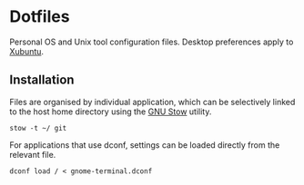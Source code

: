 # Dotfiles

Personal OS and Unix tool configuration files. Desktop preferences apply to [Xubuntu](http://xubuntu.org/).

## Installation

Files are organised by individual application, which can be selectively linked to the host home directory using the [GNU Stow](https://www.gnu.org/software/stow/) utility.

    stow -t ~/ git

For applications that use dconf, settings can be loaded directly from the relevant file.

    dconf load / < gnome-terminal.dconf
